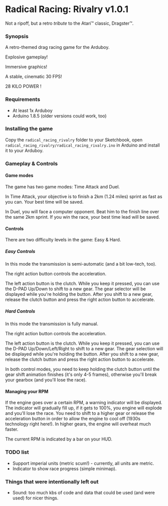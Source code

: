 # Radical Racing: Rivalry v1.0.1
Not a ripoff, but a retro *tribute* to the Atari™ classic, Dragster™.

### Synopsis
A retro-themed drag racing game for the Arduboy.

Explosive gameplay!

Immersive graphics!

A stable, cinematic 30 FPS!

28 KILO POWER !

### Requirements
* At least 1x Arduboy
* Arduino 1.8.5 (older versions could work, too)

### Installing the game
Copy the `radical_racing_rivalry` folder to your Sketchbook, open
`radical_racing_rivalry/radical_racing_rivalry.ino` in Arduino and install
it to your Arduboy.

### Gameplay & Controls
#### Game modes
The game has two game modes: Time Attack and Duel.

In Time Attack, your objective is to finish a 2km (1.24 miles) sprint as fast
as you can. Your best time will be saved.

In Duel, you will face a computer opponent. Beat him to the finish line over
the same 2km sprint. If you win the race, your best time lead will be saved.
#### Controls
There are two difficulty levels in the game: Easy & Hard.
##### Easy Controls
In this mode the transmission is semi-automatic (and a bit low-tech, too).

The right action button controls the acceleration.

The left action button is the clutch. While you keep it pressed, you can use
the D-PAD Up/Down to shift to a new gear. The gear selector will be displayed
while you're holding the button. After you shift to a new gear, release
the clutch button and press the right action button to accelerate.
##### Hard Controls
In this mode the transmission is fully manual.

The right action button controls the acceleration.

The left action button is the clutch. While you keep it pressed, you can use
the D-PAD Up/Down/Left/Right to shift to a new gear. The gear selection will be
displayed while you're holding the button. After you shift to a new gear,
release the clutch button and press the right action button to accelerate.

In both control modes, you need to keep holding the clutch button until the
gear shift animation finishes (it's only 4-5 frames), otherwise you'll
break your gearbox (and you'll lose the race).
#### Managing your RPM
If the engine goes over a certain RPM, a warning indicator will be displayed.
The indicator will gradually fill up, if it gets to 100%, you engine will
explode and you'll lose the race. You need to shift to a higher gear or release
the acceleration button in order to allow the engine to cool off (1930s
technology right here!). In higher gears, the engine will overheat much faster.

The current RPM is indicated by a bar on your HUD.

### TODO list
* Support imperial units (metric scum!) - currently, all units are metric.
* Indicator to show race progress (simple minimap).

### Things that were intentionally left out
* Sound: too much kbs of code and data that could be used (and were used)
for nicer things.
